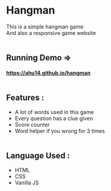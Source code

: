 # Hangman
This is a simple hangman game<br>
And also a responsive game website<br><br>

## Running Demo =>
#### https://ahu14.github.io/hangman<br><br>

## Features : 
- A lot of words used in this game
- Every question has a clue given
- Score counter
- Word helper if you wrong for 3 times<br><br>

## Language Used :
- HTML
- CSS
- Vanilla JS